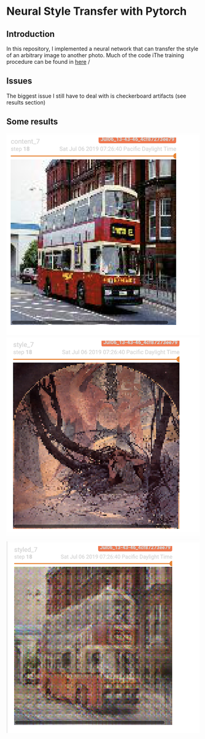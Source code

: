 # Neural Style Transfer with Pytorch
## Introduction
In this repository, I implemented a neural network that can transfer the style of an arbitrary image to another photo.
Much of the code iThe training procedure can be found in [here](https://github.com/nhatsmrt/nn-toolbox/blob/experimental/nntoolbox/vision/learner/style.py) /
## Issues
The biggest issue I still have to deal with is checkerboard artifacts (see results section)
## Some results
![Content](demo/content.png)
![Style](demo/style.png)
![Styloed](demo/styled.png)
